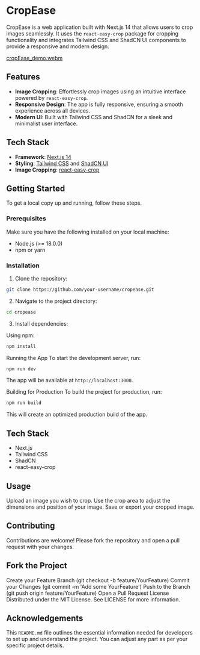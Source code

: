 # CropEase

CropEase is a web application built with Next.js 14 that allows users to crop images seamlessly. It uses the `react-easy-crop` package for cropping functionality and integrates Tailwind CSS and ShadCN UI components to provide a responsive and modern design.

[cropEase_demo.webm](https://github.com/user-attachments/assets/2575640d-cc55-4fdb-adc9-7eee632a8130)

## Features

- **Image Cropping**: Effortlessly crop images using an intuitive interface powered by `react-easy-crop`.
- **Responsive Design**: The app is fully responsive, ensuring a smooth experience across all devices.
- **Modern UI**: Built with Tailwind CSS and ShadCN for a sleek and minimalist user interface.

## Tech Stack

- **Framework**: [Next.js 14](https://nextjs.org/)
- **Styling**: [Tailwind CSS](https://tailwindcss.com/) and [ShadCN UI](https://shadcn.dev/)
- **Image Cropping**: [react-easy-crop](https://github.com/ValentinH/react-easy-crop)

## Getting Started

To get a local copy up and running, follow these steps.

### Prerequisites

Make sure you have the following installed on your local machine:

- Node.js (>= 18.0.0)
- npm or yarn

### Installation

1. Clone the repository:

```bash
git clone https://github.com/your-username/cropease.git
```

2. Navigate to the project directory:

```bash
cd cropease
```

3. Install dependencies:

Using npm:

```bash
npm install
```

Running the App
To start the development server, run:

```bash
npm run dev
```

The app will be available at `http://localhost:3000`.

Building for Production
To build the project for production, run:

```bash
npm run build
```

This will create an optimized production build of the app.

## Tech Stack

- Next.js
- Tailwind CSS
- ShadCN
- react-easy-crop

## Usage

Upload an image you wish to crop.
Use the crop area to adjust the dimensions and position of your image.
Save or export your cropped image.

## Contributing

Contributions are welcome! Please fork the repository and open a pull request with your changes.

## Fork the Project

Create your Feature Branch (git checkout -b feature/YourFeature)
Commit your Changes (git commit -m 'Add some YourFeature')
Push to the Branch (git push origin feature/YourFeature)
Open a Pull Request
License
Distributed under the MIT License. See LICENSE for more information.

## Acknowledgements

This `README.md` file outlines the essential information needed for developers to set up and understand the project. You can adjust any part as per your specific project details.
